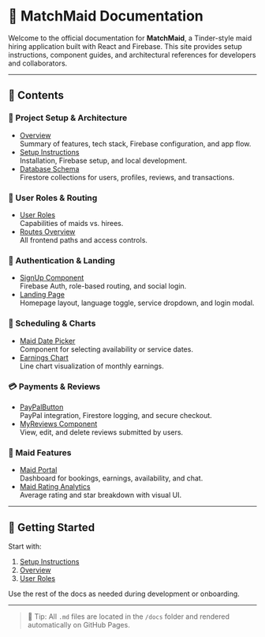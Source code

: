# 🧹 MatchMaid Documentation

Welcome to the official documentation for **MatchMaid**, a Tinder-style maid hiring application built with React and Firebase. This site provides setup instructions, component guides, and architectural references for developers and collaborators.

---

## 📁 Contents

### 🔧 Project Setup & Architecture
- [Overview](overview.md)  
  Summary of features, tech stack, Firebase configuration, and app flow.
- [Setup Instructions](setup.md)  
  Installation, Firebase setup, and local development.
- [Database Schema](database-schema.md)  
  Firestore collections for users, profiles, reviews, and transactions.

### 👥 User Roles & Routing
- [User Roles](roles.md)  
  Capabilities of maids vs. hirees.
- [Routes Overview](routes.md)  
  All frontend paths and access controls.

### 🔐 Authentication & Landing
- [SignUp Component](signup.md)  
  Firebase Auth, role-based routing, and social login.
- [Landing Page](landing-page.md)  
  Homepage layout, language toggle, service dropdown, and login modal.

### 📅 Scheduling & Charts
- [Maid Date Picker](date-picker.md)  
  Component for selecting availability or service dates.
- [Earnings Chart](earnings-chart.md)  
  Line chart visualization of monthly earnings.

### 💳 Payments & Reviews
- [PayPalButton](paypalbutton.md)  
  PayPal integration, Firestore logging, and secure checkout.
- [MyReviews Component](myreviews.md)  
  View, edit, and delete reviews submitted by users.

### 🧼 Maid Features
- [Maid Portal](maidportal.md)  
  Dashboard for bookings, earnings, availability, and chat.
- [Maid Rating Analytics](maidratinganalytics.md)  
  Average rating and star breakdown with visual UI.

---

## 🚀 Getting Started

Start with:
1. [Setup Instructions](setup.md)
2. [Overview](overview.md)
3. [User Roles](roles.md)

Use the rest of the docs as needed during development or onboarding.

---

> 🧠 Tip: All `.md` files are located in the `/docs` folder and rendered automatically on GitHub Pages.